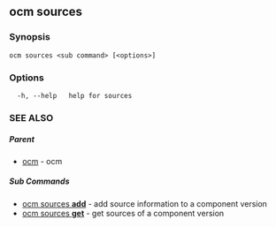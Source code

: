 ## ocm sources



### Synopsis

```
ocm sources <sub command> [<options>]
```

### Options

```
  -h, --help   help for sources
```

### SEE ALSO

##### Parent

* [ocm](ocm.md)	 - ocm


##### Sub Commands

* [ocm sources <b>add</b>](ocm_sources_add.md)	 - add source information to a component version
* [ocm sources <b>get</b>](ocm_sources_get.md)	 - get sources of a component version

